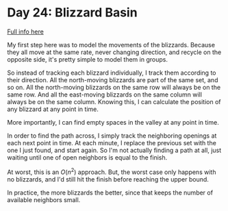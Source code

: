 # Day 24: Blizzard Basin

[Full info here](https://adventofcode.com/2022/day/24)

My first step here was to model the movements of the blizzards.
Because they all move at the same rate, never changing direction, and
recycle on the opposite side, it's pretty simple to model them in groups.

So instead of tracking each blizzard individually, I track them according
to their direction. All the north-moving blizzards are part of the same set,
and so on. All the north-moving blizzards on the same row will always be on
the same row. And all the east-moving blizzards on the same column will always
be on the same column. Knowing this, I can calculate the position of any
blizzard at any point in time.

More importantly, I can find empty spaces in the valley at any point in time.

In order to find the path across, I simply track the neighboring openings at
each next point in time. At each minute, I replace the previous set with the
one I just found, and start again. So I'm not actually finding a path at all,
just waiting until one of open neighbors is equal to the finish.

At worst, this is an $O(n^2)$ approach. But, the worst case only happens with
no blizzards, and I'd still hit the finish before reaching the upper bound.

In practice, the more blizzards the better, since that keeps the number of
available neighbors small.
